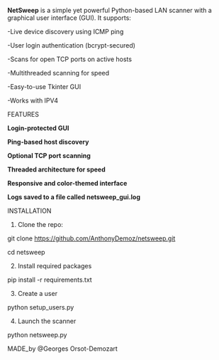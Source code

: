**NetSweep** is a simple yet powerful Python-based LAN scanner with a graphical user interface (GUI). It supports:

-Live device discovery using ICMP ping

-User login authentication (bcrypt-secured)

-Scans for open TCP ports on active hosts

-Multithreaded scanning for speed

-Easy-to-use Tkinter GUI

-Works with IPV4

FEATURES

**Login-protected GUI**

**Ping-based host discovery**

**Optional TCP port scanning**

**Threaded architecture for speed**

**Responsive and color-themed interface**

**Logs saved to a file called netsweep_gui.log**

INSTALLATION

1. Clone the repo:

git clone https://github.com/AnthonyDemoz/netsweep.git

cd netsweep

2. Install required packages
   
pip install -r requirements.txt

3. Create a user

python setup_users.py

4. Launch the scanner

python netsweep.py

MADE_by @Georges Orsot-Demozart
